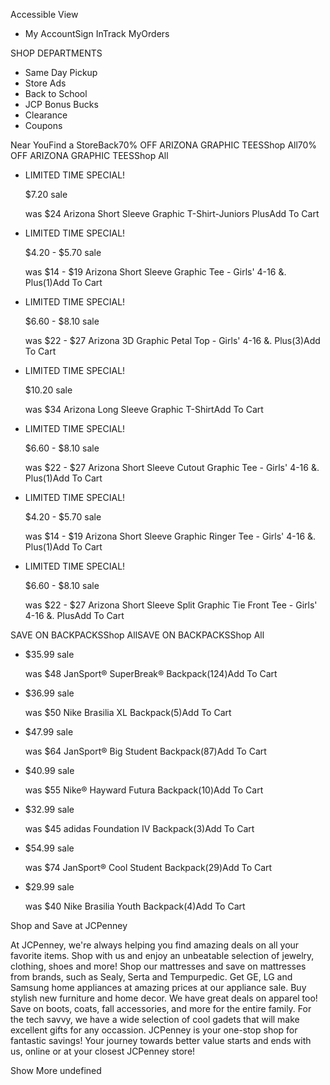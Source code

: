 Accessible View

*   My AccountSign InTrack MyOrders

SHOP DEPARTMENTS

*   Same Day Pickup
*   Store Ads
*   Back to School
*   JCP Bonus Bucks
*   Clearance
*   Coupons

Near YouFind a StoreBack70% OFF ARIZONA GRAPHIC TEESShop All70% OFF ARIZONA GRAPHIC TEESShop All

*   LIMITED TIME SPECIAL!
    
    $7.20 sale
    
    was $24 Arizona Short Sleeve Graphic T-Shirt-Juniors PlusAdd To Cart
*   LIMITED TIME SPECIAL!
    
    $4.20 - $5.70 sale
    
    was $14 - $19 Arizona Short Sleeve Graphic Tee - Girls' 4-16 &. Plus(1)Add To Cart
*   LIMITED TIME SPECIAL!
    
    $6.60 - $8.10 sale
    
    was $22 - $27 Arizona 3D Graphic Petal Top - Girls' 4-16 &. Plus(3)Add To Cart
*   LIMITED TIME SPECIAL!
    
    $10.20 sale
    
    was $34 Arizona Long Sleeve Graphic T-ShirtAdd To Cart
*   LIMITED TIME SPECIAL!
    
    $6.60 - $8.10 sale
    
    was $22 - $27 Arizona Short Sleeve Cutout Graphic Tee - Girls' 4-16 &. Plus(1)Add To Cart
*   LIMITED TIME SPECIAL!
    
    $4.20 - $5.70 sale
    
    was $14 - $19 Arizona Short Sleeve Graphic Ringer Tee - Girls' 4-16 &. Plus(1)Add To Cart
*   LIMITED TIME SPECIAL!
    
    $6.60 - $8.10 sale
    
    was $22 - $27 Arizona Short Sleeve Split Graphic Tie Front Tee - Girls' 4-16 &. PlusAdd To Cart

SAVE ON BACKPACKSShop AllSAVE ON BACKPACKSShop All

*   $35.99 sale
    
    was $48 JanSport® SuperBreak® Backpack(124)Add To Cart
*   $36.99 sale
    
    was $50 Nike Brasilia XL Backpack(5)Add To Cart
*   $47.99 sale
    
    was $64 JanSport® Big Student Backpack(87)Add To Cart
*   $40.99 sale
    
    was $55 Nike® Hayward Futura Backpack(10)Add To Cart
*   $32.99 sale
    
    was $45 adidas Foundation IV Backpack(3)Add To Cart
*   $54.99 sale
    
    was $74 JanSport® Cool Student Backpack(29)Add To Cart
*   $29.99 sale
    
    was $40 Nike Brasilia Youth Backpack(4)Add To Cart

Shop and Save at JCPenney

At JCPenney, we're always helping you find amazing deals on all your favorite items. Shop with us and enjoy an unbeatable selection of jewelry, clothing, shoes and more! Shop our mattresses and save on mattresses from brands, such as Sealy, Serta and Tempurpedic. Get GE, LG and Samsung home appliances at amazing prices at our appliance sale. Buy stylish new furniture and home decor. We have great deals on apparel too! Save on boots, coats, fall accessories, and more for the entire family. For the tech savvy, we have a wide selection of cool gadets that will make excellent gifts for any occassion. JCPenney is your one-stop shop for fantastic savings! Your journey towards better value starts and ends with us, online or at your closest JCPenney store!

Show More undefined